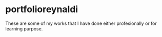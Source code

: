 # portfolioreynaldi
 These are some of my works that I have done either profesionally or for learning purpose.
